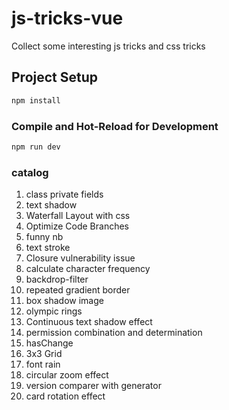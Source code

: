 # js-tricks-vue

Collect some interesting js tricks and css tricks

## Project Setup

```sh
npm install
```

### Compile and Hot-Reload for Development

```sh
npm run dev
```

### catalog

1. class private fields
2. text shadow
3. Waterfall Layout with css
4. Optimize Code Branches
5. funny nb
6. text stroke
7. Closure vulnerability issue
8. calculate character frequency
9. backdrop-filter
10. repeated gradient border
11. box shadow image
12. olympic rings
13. Continuous text shadow effect
14. permission combination and determination
15. hasChange
16. 3x3 Grid
17. font rain
18. circular zoom effect
19. version comparer with generator
20. card rotation effect

